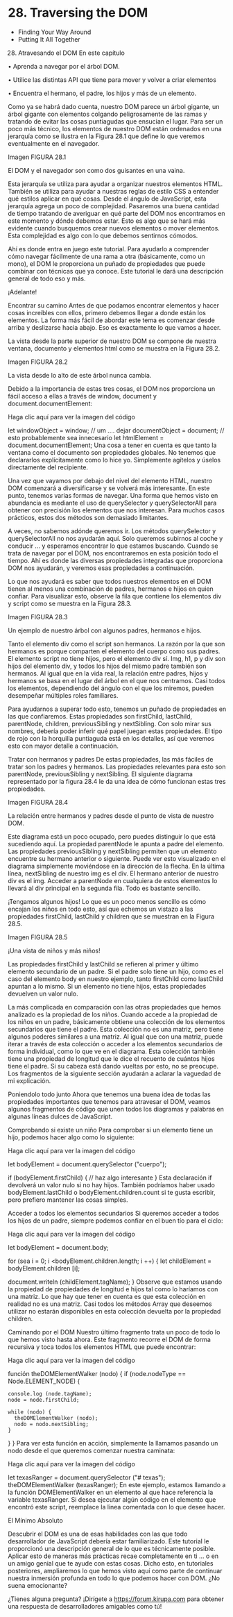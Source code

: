# 28. Traversing the DOM

* Finding Your Way Around
* Putting It All Together


28. Atravesando el DOM
En este capítulo

• Aprenda a navegar por el árbol DOM.

• Utilice las distintas API que tiene para mover y volver a criar elementos

• Encuentra el hermano, el padre, los hijos y más de un elemento.

Como ya se habrá dado cuenta, nuestro DOM parece un árbol gigante, un árbol gigante con elementos colgando peligrosamente de las ramas y tratando de evitar las cosas puntiagudas que ensucian el lugar. Para ser un poco más técnico, los elementos de nuestro DOM están ordenados en una jerarquía como se ilustra en la Figura 28.1 que define lo que veremos eventualmente en el navegador.

Imagen
FIGURA 28.1

El DOM y el navegador son como dos guisantes en una vaina.

Esta jerarquía se utiliza para ayudar a organizar nuestros elementos HTML. También se utiliza para ayudar a nuestras reglas de estilo CSS a entender qué estilos aplicar en qué cosas. Desde el ángulo de JavaScript, esta jerarquía agrega un poco de complejidad. Pasaremos una buena cantidad de tiempo tratando de averiguar en qué parte del DOM nos encontramos en este momento y dónde debemos estar. Esto es algo que se hará más evidente cuando busquemos crear nuevos elementos o mover elementos. Esta complejidad es algo con lo que debemos sentirnos cómodos.

Ahí es donde entra en juego este tutorial. Para ayudarlo a comprender cómo navegar fácilmente de una rama a otra (básicamente, como un mono), el DOM le proporciona un puñado de propiedades que puede combinar con técnicas que ya conoce. Este tutorial le dará una descripción general de todo eso y más.

¡Adelante!

Encontrar su camino
Antes de que podamos encontrar elementos y hacer cosas increíbles con ellos, primero debemos llegar a donde están los elementos. La forma más fácil de abordar este tema es comenzar desde arriba y deslizarse hacia abajo. Eso es exactamente lo que vamos a hacer.

La vista desde la parte superior de nuestro DOM se compone de nuestra ventana, documento y elementos html como se muestra en la Figura 28.2.

Imagen
FIGURA 28.2

La vista desde lo alto de este árbol nunca cambia.

Debido a la importancia de estas tres cosas, el DOM nos proporciona un fácil acceso a ellas a través de window, document y document.documentElement:

Haga clic aquí para ver la imagen del código

let windowObject = window; // um ....
dejar documentObject = document; // esto probablemente sea innecesario
let htmlElement = document.documentElement;
Una cosa a tener en cuenta es que tanto la ventana como el documento son propiedades globales. No tenemos que declararlos explícitamente como lo hice yo. Simplemente agítelos y úselos directamente del recipiente.

Una vez que vayamos por debajo del nivel del elemento HTML, nuestro DOM comenzará a diversificarse y se volverá más interesante. En este punto, tenemos varias formas de navegar. Una forma que hemos visto en abundancia es mediante el uso de querySelector y querySelectorAll para obtener con precisión los elementos que nos interesan. Para muchos casos prácticos, estos dos métodos son demasiado limitantes.

A veces, no sabemos adónde queremos ir. Los métodos querySelector y querySelectorAll no nos ayudarán aquí. Solo queremos subirnos al coche y conducir ... y esperamos encontrar lo que estamos buscando. Cuando se trata de navegar por el DOM, nos encontraremos en esta posición todo el tiempo. Ahí es donde las diversas propiedades integradas que proporciona DOM nos ayudarán, y veremos esas propiedades a continuación.

Lo que nos ayudará es saber que todos nuestros elementos en el DOM tienen al menos una combinación de padres, hermanos e hijos en quien confiar. Para visualizar esto, observe la fila que contiene los elementos div y script como se muestra en la Figura 28.3.

Imagen
FIGURA 28.3

Un ejemplo de nuestro árbol con algunos padres, hermanos e hijos.

Tanto el elemento div como el script son hermanos. La razón por la que son hermanos es porque comparten el elemento del cuerpo como sus padres. El elemento script no tiene hijos, pero el elemento div sí. Img, h1, p y div son hijos del elemento div, y todos los hijos del mismo padre también son hermanos. Al igual que en la vida real, la relación entre padres, hijos y hermanos se basa en el lugar del árbol en el que nos centramos. Casi todos los elementos, dependiendo del ángulo con el que los miremos, pueden desempeñar múltiples roles familiares.

Para ayudarnos a superar todo esto, tenemos un puñado de propiedades en las que confiaremos. Estas propiedades son firstChild, lastChild, parentNode, children, previousSibling y nextSibling. Con solo mirar sus nombres, debería poder inferir qué papel juegan estas propiedades. El tipo de rojo con la horquilla puntiaguda está en los detalles, así que veremos esto con mayor detalle a continuación.

Tratar con hermanos y padres
De estas propiedades, las más fáciles de tratar son los padres y hermanos. Las propiedades relevantes para esto son parentNode, previousSibling y nextSibling. El siguiente diagrama representado por la figura 28.4 le da una idea de cómo funcionan estas tres propiedades.

Imagen
FIGURA 28.4

La relación entre hermanos y padres desde el punto de vista de nuestro DOM.

Este diagrama está un poco ocupado, pero puedes distinguir lo que está sucediendo aquí. La propiedad parentNode le apunta a padre del elemento. Las propiedades previousSibling y nextSibling permiten que un elemento encuentre su hermano anterior o siguiente. Puede ver esto visualizado en el diagrama simplemente moviéndose en la dirección de la flecha. En la última línea, nextSibling de nuestro img es el div. El hermano anterior de nuestro div es el img. Acceder a parentNode en cualquiera de estos elementos lo llevará al div principal en la segunda fila. Todo es bastante sencillo.

¡Tengamos algunos hijos!
Lo que es un poco menos sencillo es cómo encajan los niños en todo esto, así que echemos un vistazo a las propiedades firstChild, lastChild y children que se muestran en la Figura 28.5.

Imagen
FIGURA 28.5

¡Una vista de niños y más niños!

Las propiedades firstChild y lastChild se refieren al primer y último elemento secundario de un padre. Si el padre solo tiene un hijo, como es el caso del elemento body en nuestro ejemplo, tanto firstChild como lastChild apuntan a lo mismo. Si un elemento no tiene hijos, estas propiedades devuelven un valor nulo.

La más complicada en comparación con las otras propiedades que hemos analizado es la propiedad de los niños. Cuando accede a la propiedad de los niños en un padre, básicamente obtiene una colección de los elementos secundarios que tiene el padre. Esta colección no es una matriz, pero tiene algunos poderes similares a una matriz. Al igual que con una matriz, puede iterar a través de esta colección o acceder a los elementos secundarios de forma individual, como lo que ve en el diagrama. Esta colección también tiene una propiedad de longitud que le dice el recuento de cuántos hijos tiene el padre. Si su cabeza está dando vueltas por esto, no se preocupe. Los fragmentos de la siguiente sección ayudarán a aclarar la vaguedad de mi explicación.

Poniendolo todo junto
Ahora que tenemos una buena idea de todas las propiedades importantes que tenemos para atravesar el DOM, veamos algunos fragmentos de código que unen todos los diagramas y palabras en algunas líneas dulces de JavaScript.

Comprobando si existe un niño
Para comprobar si un elemento tiene un hijo, podemos hacer algo como lo siguiente:

Haga clic aquí para ver la imagen del código

let bodyElement = document.querySelector ("cuerpo");

if (bodyElement.firstChild) {
  // haz algo interesante
}
Esta declaración if devolverá un valor nulo si no hay hijos. También podríamos haber usado bodyElement.lastChild o bodyElement.children.count si te gusta escribir, pero prefiero mantener las cosas simples.

Acceder a todos los elementos secundarios
Si queremos acceder a todos los hijos de un padre, siempre podemos confiar en el buen tío para el ciclo:

Haga clic aquí para ver la imagen del código

let bodyElement = document.body;

for (sea i = 0; i <bodyElement.children.length; i ++) {
  let childElement = bodyElement.children [i];

  document.writeln (childElement.tagName);
}
Observe que estamos usando la propiedad de propiedades de longitud e hijos tal como lo haríamos con una matriz. Lo que hay que tener en cuenta es que esta colección en realidad no es una matriz. Casi todos los métodos Array que deseemos utilizar no estarán disponibles en esta colección devuelta por la propiedad children.

Caminando por el DOM
Nuestro último fragmento trata un poco de todo lo que hemos visto hasta ahora. Este fragmento recorre el DOM de forma recursiva y toca todos los elementos HTML que puede encontrar:

Haga clic aquí para ver la imagen del código

función theDOMElementWalker (nodo) {
  if (node.nodeType == Node.ELEMENT_NODE) ​​{

    console.log (node.tagName);
    node = node.firstChild;

    while (nodo) {
      theDOMElementWalker (nodo);
      nodo = nodo.nextSibling;
    }
  }
}
Para ver esta función en acción, simplemente la llamamos pasando un nodo desde el que queremos comenzar nuestra caminata:

Haga clic aquí para ver la imagen del código

let texasRanger = document.querySelector ("# texas");
theDOMElementWalker (texasRanger);
En este ejemplo, estamos llamando a la función DOMElementWalker en un elemento al que hace referencia la variable texasRanger. Si desea ejecutar algún código en el elemento que encontró este script, reemplace la línea comentada con lo que desee hacer.

El Mínimo Absoluto

Descubrir el DOM es una de esas habilidades con las que todo desarrollador de JavaScript debería estar familiarizado. Este tutorial le proporcionó una descripción general de lo que es técnicamente posible. Aplicar esto de maneras más prácticas recae completamente en ti ... o en un amigo genial que te ayude con estas cosas. Dicho esto, en tutoriales posteriores, ampliaremos lo que hemos visto aquí como parte de continuar nuestra inmersión profunda en todo lo que podemos hacer con DOM. ¿No suena emocionante?

¿Tienes alguna pregunta? ¡Dirígete a https://forum.kirupa.com para obtener una respuesta de desarrolladores amigables como tú!
